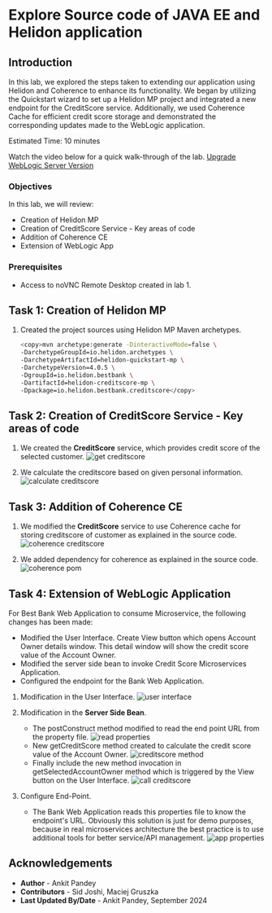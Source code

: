 # Explore Source code of JAVA EE and Helidon application 

## Introduction

In this lab, we explored the steps taken to extending our application using Helidon and Coherence to enhance its functionality. We began by utilizing the Quickstart wizard to set up a Helidon MP project and integrated a new endpoint for the CreditScore service. Additionally, we used Coherence Cache for efficient credit score storage and demonstrated the corresponding updates made to the WebLogic application.

Estimated Time: 10 minutes

Watch the video below for a quick walk-through of the lab.
[Upgrade WebLogic Server Version](videohub:1_5vonezmn)

### Objectives

In this lab, we will review:

* Creation of Helidon MP
* Creation of CreditScore Service - Key areas of code
* Addition of Coherence CE
* Extension of WebLogic App

### Prerequisites

* Access to noVNC Remote Desktop created in lab 1.

## Task 1: Creation of Helidon MP

1. Created the project sources using Helidon MP Maven archetypes.   
    ```bash
    <copy>mvn archetype:generate -DinteractiveMode=false \
    -DarchetypeGroupId=io.helidon.archetypes \
    -DarchetypeArtifactId=helidon-quickstart-mp \
    -DarchetypeVersion=4.0.5 \
    -DgroupId=io.helidon.bestbank \
    -DartifactId=helidon-creditscore-mp \
    -Dpackage=io.helidon.bestbank.creditscore</copy>
    ```


## Task 2: Creation of CreditScore Service - Key areas of code

1. We created the **CreditScore** service, which provides credit score of the selected customer.
    ![get creditscore](images/get-creditscore.png)

2. We calculate the creditscore based on given personal information.
    ![calculate creditscore](images/calculate-creditscore.png)


## Task 3: Addition of Coherence CE

1. We modified the **CreditScore** service to use Coherence cache for storing creditscore of customer as explained in the source code.
    ![coherence creditscore](images/coherence-creditscore.png)


2. We added dependency for coherence as explained in the source code.
    ![coherence pom](images/coherence-pom.png)


## Task 4: Extension of WebLogic Application

For Best Bank Web Application to consume Microservice, the following changes has been made:

* Modified the User Interface. Create View button which opens Account Owner details window. This detail window will show the credit score value of the Account Owner.
* Modified the server side bean to invoke Credit Score Microservices Application.
* Configured the endpoint for the Bank Web Application.

1. Modification in the User Interface.
    ![user interface](images/user-interface.png)

2. Modification in the **Server Side Bean**.   
    - The postConstruct method modified to read the end point URL from the property file.
        ![read properties](images/read-properties.png)
    - New getCreditScore method created to calculate the credit score value of the Account Owner.
        ![creditscore method](images/creditscore-method.png)
    - Finally include the new method invocation in getSelectedAccountOwner method which is triggered by the View button on the User Interface.
        ![call creditscore](images/call-creditscore.png)

3. Configure End-Point.
    - The Bank Web Application reads this properties file to know the endpoint's URL. Obviously this solution is just for demo purposes, because in real microservices architecture the best practice is to use additional tools for better service/API management.
        ![app properties](images/app-properties.png)


## Acknowledgements

* **Author** -  Ankit Pandey
* **Contributors** - Sid Joshi, Maciej Gruszka 
* **Last Updated By/Date** - Ankit Pandey, September 2024